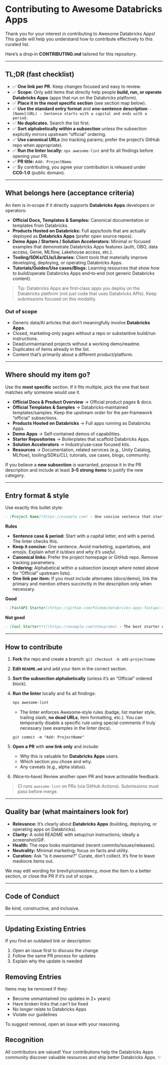 # Contributing to Awesome Databricks Apps

Thank you for your interest in contributing to Awesome Databricks Apps! This guide will help you understand how to contribute effectively to this curated list.

Here’s a drop‑in **CONTRIBUTING.md** tailored for this repository.

---

## TL;DR (fast checklist)

* ✅ **One link per PR.** Keep changes focused and easy to review.
* ✅ **Scope:** Only add items that directly help people **build, run, or operate Databricks Apps** (apps that run on the Databricks platform).
* ✅ **Place it in the most specific section** (see section map below).
* ✅ **Use the standard entry format** and **one‑sentence description**:
  `- [Name](URL) - Sentence starts with a capital and ends with a period.`
* ✅ **No duplicates.** Search the list first.
* ✅ **Sort alphabetically within a subsection** unless the subsection explicitly mirrors upstream “official” ordering.
* ✅ **Use canonical URLs** (no tracking params; prefer the project’s GitHub repo when appropriate).
* ✅ **Run the linter locally:** `npx awesome-lint` and fix all findings before opening your PR. 
* ✅ **PR title:** `Add: ProjectName`.
* ✅ By contributing, you agree your contribution is released under **CC0‑1.0** (public domain). 

---

## What belongs here (acceptance criteria)

An item is in‑scope if it directly supports **Databricks Apps** developers or operators:

* **Official Docs, Templates & Samples:** Canonical documentation or templates from Databricks.
* **Products Hosted on Databricks:** Full apps/tools that are actually deployed as **Databricks Apps** (prefer open source repos).
* **Demo Apps / Starters / Solution Accelerators:** Minimal or focused examples that demonstrate Databricks Apps features (auth, OBO, data access, Genie, MLflow, Lakehouse access, etc.).
* **Tooling/SDKs/CLIs/Libraries:** Client tools that materially improve developing, deploying, or operating Databricks Apps.
* **Tutorials/Guides/Use cases/Blogs:** Learning resources that show *how to* build/operate Databricks Apps end‑to‑end (not generic Databricks content).

> Tip: Databricks Apps are first‑class apps you deploy *on* the Databricks platform (not just code that uses Databricks APIs). Keep submissions focused on this modality. 

### Out of scope

* Generic data/AI articles that don’t meaningfully involve **Databricks Apps**.
* Closed, marketing‑only pages without a repo or substantive build/run instructions.
* Dead/unmaintained projects without a working demo/readme.
* Duplicates of items already in the list.
* Content that’s primarily about a different product/platform.

---

## Where should my item go?

Use the **most specific** section. If it fits multiple, pick the one that best matches *why* someone would use it.

* **Official Docs & Product Overview** → Official product pages & docs.
* **Official Templates & Samples** → Databricks‑maintained templates/samples. Keep the upstream order for the per‑framework “official” subsections.
* **Products Hosted on Databricks** → Full apps running as Databricks Apps.
* **Demo Apps** → Self‑contained demos of capabilities.
* **Starter Repositories** → Boilerplates that scaffold Databricks Apps.
* **Solution Accelerators** → Industry/use‑case focused kits.
* **Resources** → Documentation, related services (e.g., Unity Catalog, MLflow), tooling/SDKs/CLI, tutorials, use cases, blogs, community.

If you believe a **new subsection** is warranted, propose it in the PR description and include at least **3–5 strong items** to justify the new category.

---

## Entry format & style

Use exactly this bullet style:

```md
- [Project Name](https://example.com) - One concise sentence that starts with a capital letter and ends with a period.
```

**Rules**

* **Sentence case & period:** Start with a capital letter, end with a period. The linter checks this. 
* **Keep it concise:** One sentence. Avoid marketing, superlatives, and emojis. Explain *what it is/does* and *why it’s useful*.
* **Canonical links:** Prefer the project homepage or GitHub repo. Remove tracking parameters.
* **Ordering:** Alphabetical within a subsection (except where noted above for “Official” upstream lists).
* **One link per item:** If you must include alternates (docs/demo), link the primary and mention others succinctly in the description only when necessary.

**Good**

```md
- [FastAPI Starter](https://github.com/Paldom/databricks-apps-fastapi-starter) - Boilerplate that scaffolds a FastAPI-based Databricks App with local dev and bundle deploy flows.
```

**Not good**

```md
- [Cool Starter!!!](https://example.com?utm=promo) - The best starter ever 🔥🔥🔥 for any cloud.
```

---

## How to contribute

1. **Fork** the repo and create a branch:
   `git checkout -b add-projectname`
2. **Edit `README.md`** and add your item in the correct section.
3. **Sort the subsection alphabetically** (unless it’s an “Official” ordered block).
4. **Run the linter** locally and fix all findings:

   ```bash
   npx awesome-lint
   ```

   * The linter enforces Awesome‑style rules (badge, list marker style, trailing slash, **no dead URLs**, item formatting, etc.). You can temporarily disable a specific rule using special comments if truly necessary (see examples in the linter docs). 

   `git commit -m "Add: ProjectName"`
6. **Open a PR** with **one link only** and include:

   * Why this is valuable for **Databricks Apps** users.
   * Which section you chose and why.
   * Any caveats (e.g., alpha status).
7. (Nice‑to‑have) Review another open PR and leave actionable feedback.

> CI runs `awesome-lint` on PRs (via GitHub Actions). Submissions must pass before merge. 

---

## Quality bar (what maintainers look for)

* **Relevance:** It’s clearly about **Databricks Apps** (building, deploying, or operating apps on Databricks). 
* **Clarity:** A solid README with setup/run instructions; ideally a screenshot/GIF.
* **Health:** The repo looks maintained (recent commits/issues/releases).
* **Neutrality:** Minimal marketing; focus on facts and utility.
* **Curation:** Ask “is it *awesome*?” Curate, don’t collect. It’s fine to leave mediocre items out. 

We may edit wording for brevity/consistency, move the item to a better section, or close the PR if it’s out of scope.

---

## Code of Conduct

Be kind, constructive, and inclusive.

---

## Updating Existing Entries

If you find an outdated link or description:
1. Open an issue first to discuss the change
2. Follow the same PR process for updates
3. Explain why the update is needed

## Removing Entries

Items may be removed if they:
- Become unmaintained (no updates in 2+ years)
- Have broken links that can't be fixed
- No longer relate to Databricks Apps
- Violate our guidelines

To suggest removal, open an issue with your reasoning.

## Recognition

All contributors are valued! Your contributions help the Databricks Apps community discover valuable resources and ship better Databricks Apps. ✨


